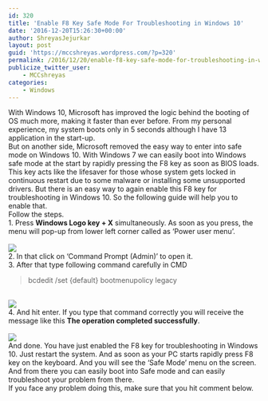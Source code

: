 ```yaml
---
id: 320
title: 'Enable F8 Key Safe Mode For Troubleshooting in Windows 10'
date: '2016-12-20T15:26:30+00:00'
author: ShreyasJejurkar
layout: post
guid: 'https://mccshreyas.wordpress.com/?p=320'
permalink: /2016/12/20/enable-f8-key-safe-mode-for-troubleshooting-in-windows-10/
publicize_twitter_user:
    - MCCshreyas
categories:
    - Windows
---
```


With Windows 10, Microsoft has improved the logic behind the booting of OS much more, making it faster than ever before. From my personal experience, my system boots only in 5 seconds although I have 13 application in the start-up.  
But on another side, Microsoft removed the easy way to enter into safe mode on Windows 10. With Windows 7 we can easily boot into Windows safe mode at the start by rapidly pressing the F8 key as soon as BIOS loads. This key acts like the lifesaver for those whose system gets locked in continuous restart due to some malware or installing some unsupported drivers. But there is an easy way to again enable this F8 key for troubleshooting in Windows 10. So the following guide will help you to enable that.  
Follow the steps.  
1\. Press **Windows Logo key + X** simultaneously. As soon as you press, the menu will pop-up from lower left corner called as ‘Power user menu’.  
[  
![](http://mccshreyas.files.wordpress.com/2016/12/savedpicture-2016122021016.png?w=700)  ](http://mccshreyas.files.wordpress.com/2016/12/savedpicture-2016122021016.png)  
2\. In that click on ‘Command Prompt (Admin)’ to open it.  
3\. After that type following command carefully in CMD

> bcdedit /set {default} bootmenupolicy legacy

[  
![](http://mccshreyas.files.wordpress.com/2016/12/savedpicture-2016122021024.png?w=700)  ](http://mccshreyas.files.wordpress.com/2016/12/savedpicture-2016122021024.png)  
4\. And hit enter. If you type that command correctly you will receive the message like this **The operation completed successfully**.  
[  
![](http://mccshreyas.files.wordpress.com/2016/12/savedpicture-2016122021032.png?w=700)  ](http://mccshreyas.files.wordpress.com/2016/12/savedpicture-2016122021032.png)  
And done. You have just enabled the F8 key for troubleshooting in Windows 10. Just restart the system. And as soon as your PC starts rapidly press F8 key on the keyboard. And you will see the ‘Safe Mode’ menu on the screen. And from there you can easily boot into Safe mode and can easily troubleshoot your problem from there.  
If you face any problem doing this, make sure that you hit comment below.